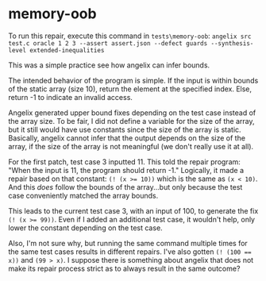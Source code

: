 # memory-oob
To run this repair, execute this command in `tests\memory-oob`:
`angelix src test.c oracle 1 2 3 --assert assert.json --defect guards --synthesis-level extended-inequalities`

This was a simple practice see how angelix can infer bounds.

The intended behavior of the program is simple. If the input is within bounds of the static array (size 10), return the element at the specified index. Else, return -1 to indicate an invalid access.

Angelix generated upper bound fixes depending on the test case instead of the array size. To be fair, I did not define a variable for the size of the array, but it still would have use constants since the size of the array is static. Basically, angelix cannot infer that the output depends on the size of the array, if the size of the array is not meaningful (we don't really use it at all).

For the first patch, test case 3 inputted 11. This told the repair program: "When the input is 11, the program should return -1." Logically, it made a repair based on that constant: `(! (x >= 10))` which is the same as `(x < 10)`. And this *does* follow the bounds of the array...but only because the test case conveniently matched the array bounds.

This leads to the current test case 3, with an input of 100, to generate the fix `(! (x >= 99))`. Even if I added an additional test case, it wouldn't help, only lower the constant depending on the test case.

Also, I'm not sure why, but running the same command multiple times for the same test cases results in different repairs. I've also gotten `(! (100 == x))` and `(99 > x)`. I suppose there is something about angelix that does not make its repair process strict as to always result in the same outcome?